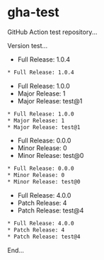 # gha-test

GitHub Action test repository...

Version test...

[//]: # (x-release-please-start-version)

* Full Release: 1.0.4

```bash
* Full Release: 1.0.4
```

[//]: # (x-release-please-end)

[//]: # (x-release-please-start-major)

* Full Release: 1.0.0
* Major Release: 1
* Major Release: test@1

```bash
* Full Release: 1.0.0
* Major Release: 1
* Major Release: test@1
```

[//]: # (x-release-please-end)

[//]: # (x-release-please-start-minor)

* Full Release: 0.0.0
* Minor Release: 0
* Minor Release: test@0

```bash
* Full Release: 0.0.0
* Minor Release: 0
* Minor Release: test@0
```

[//]: # (x-release-please-end)

[//]: # (x-release-please-start-patch)

* Full Release: 4.0.0
* Patch Release: 4
* Patch Release: test@4

```bash
* Full Release: 4.0.0
* Patch Release: 4
* Patch Release: test@4
```

[//]: # (x-release-please-end)

End...
